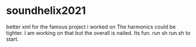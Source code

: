 # soundhelix2021
better xml for the famous project i worked on
The harmonics could be tighter. I am working 
on that but the overall is nailed. Its fun.
run sh run.sh to start.
